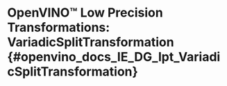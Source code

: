 # OpenVINO™ Low Precision Transformations: VariadicSplitTransformation {#openvino_docs_IE_DG_lpt_VariadicSplitTransformation}
